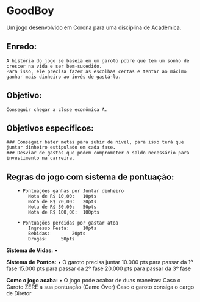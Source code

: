 
# GoodBoy

Um jogo desenvolvido em Corona para uma disciplina de Acadêmica.


## Enredo:		
	A história do jogo se baseia em um garoto pobre que tem um sonho de crescer na vida e ser bem-sucedido.
	Para isso, ele precisa fazer as escolhas certas e tentar ao máximo ganhar mais dinheiro ao invés de gastá-lo.

## Objetivo:
	Conseguir chegar a clsse econômica A.

## Objetivos específicos:
	### Conseguir bater metas para subir de nível, para isso terá que juntar dinheiro estipulado em cada fase.
	### Desviar de gastos que podem comprometer o saldo necessário para investimento na carreira.

## Regras do jogo com sistema de pontuação:
		• Pontuações ganhas por Juntar dinheiro
			Nota de R$ 10,00:	10pts
			Nota de R$ 20,00:	20pts
			Nota de R$ 50,00:	50pts
			Nota de R$ 100,00:	100pts

		• Pontuações perdidas por gastar atoa
			Ingresso Festa:		10pts
			Bebidas:		20pts
			Drogas:		50pts
	

<B>Sistema de Vidas:</b>
		• 

<B>Sistema de Pontos:</b>
		• O garoto precisa juntar 
			10.000 pts para passar da 1º fase
			15.000 pts para passar da 2º fase
			20.000 pts para passar da 3º fase

<B>Como o jogo acaba:</b>
		• O jogo pode acabar de duas maneiras:
			Caso o Garoto ZERE a sua pontuação (Game Over)
			Caso o garoto consiga o cargo de Diretor
